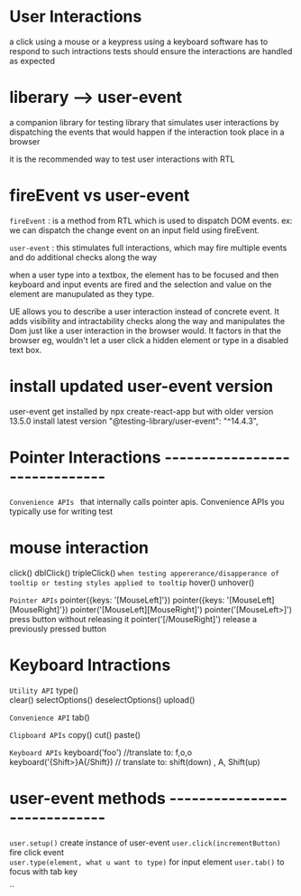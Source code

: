 # User Interactions

a click using a mouse or a keypress using a keyboard
software has to respond to such intractions
tests should ensure the interactions are handled as expected

# liberary --> user-event
a companion library for testing library that simulates user interactions by dispatching the events that would happen if the interaction took place in a browser

it is the recommended way to test user interactions with RTL

# fireEvent vs user-event
`fireEvent` : is a method from RTL which is used to dispatch DOM events.
ex: we can dispatch the change event on an input field using fireEvent.

`user-event` :  this stimulates full interactions, which may fire multiple events and do additional checks along the way

when a user type into a textbox, 
the element has to be focused and 
then keyboard and input events are fired and
the selection and value on the element are manupulated as they type.

UE allows you to describe a user interaction instead of concrete event. 
It adds visibility and intractability checks along the way and manipulates the Dom just like a user interaction in the browser would. 
It factors in that the browser eg, wouldn't let a user click a hidden element or type in a disabled text box.


# install updated user-event version
user-event get installed by npx create-react-app but with older version 13.5.0
install latest version
"@testing-library/user-event": "^14.4.3",



# Pointer Interactions ------------------------------

`Convenience APIs ` that internally calls pointer apis. Convenience APIs you typically use for writing test

# mouse interaction

click()
dblClick()
tripleClick()
`when testing appererance/disapperance of tooltip or testing styles applied to tooltip`
hover()
unhover()

`Pointer APIs`
pointer({keys: '[MouseLeft]'})
pointer({keys: '[MouseLeft][MouseRight]'})
pointer('[MouseLeft][MouseRight]')
pointer('[MouseLeft>]')                 press button without releasing it
pointer('[/MouseRight]')                release a previously pressed button

# Keyboard Intractions
`Utility API`
type()   
clear()
selectOptions()
deselectOptions()
upload() 

`Convenience API`
tab()

`Clipboard APIs`
copy()
cut()
paste()

`Keyboard APIs`
keyboard('foo')   //translate to: f,o,o
keyboard('{Shift>}A{/Shift})    // translate to: shift(down) , A, Shift(up)


# user-event methods -----------------------------

`user.setup()`                  create instance of user-event
`user.click(incrementButton)`   fire click event  
`user.type(element, what u want to type)` for input element
`user.tab()`                    to focus with tab key

``
